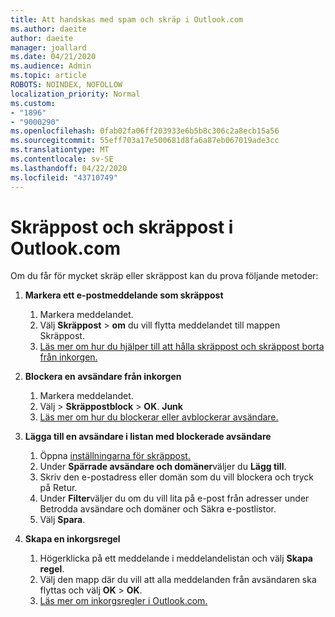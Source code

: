 ```yaml
---
title: Att handskas med spam och skräp i Outlook.com
ms.author: daeite
author: daeite
manager: joallard
ms.date: 04/21/2020
ms.audience: Admin
ms.topic: article
ROBOTS: NOINDEX, NOFOLLOW
localization_priority: Normal
ms.custom:
- "1896"
- "9000290"
ms.openlocfilehash: 0fab02fa06ff203933e6b5b8c306c2a8ecb15a56
ms.sourcegitcommit: 55eff703a17e500681d8fa6a87eb067019ade3cc
ms.translationtype: MT
ms.contentlocale: sv-SE
ms.lasthandoff: 04/22/2020
ms.locfileid: "43710749"
---
```

# <a name="spam-and-junk-email-in-outlookcom"></a>Skräppost och skräppost i Outlook.com

Om du får för mycket skräp eller skräppost kan du prova följande metoder:

1. **Markera ett e-postmeddelande som skräppost**
    1. Markera meddelandet.
    1. Välj **Skräppost** > **om** du vill flytta meddelandet till mappen Skräppost.
    1. [Läs mer om hur du hjälper till att hålla skräppost och skräppost borta från inkorgen.](https://support.office.com/article/a3ece97b-82f8-4a5e-9ac3-e92fa6427ae4?wt.mc_id=Office_Outlook_com_Alchemy)

1. **Blockera en avsändare från inkorgen**
    1. Markera meddelandet.
    1. Välj > **Skräppostblock** > **OK**. **Junk**
    1. [Läs mer om hur du blockerar eller avblockerar avsändare.](https://support.office.com/article/afba1c94-77bb-4f50-8b85-057cf52f4d5e?wt.mc_id=Office_Outlook_com_Alchemy)

1. **Lägga till en avsändare i listan med blockerade avsändare**
    1. Öppna [inställningarna för skräppost.](https://outlook.live.com/mail/options/mail/junkEmail/blockedSendersAndDomainsV2)
    1. Under **Spärrade avsändare och domäner**väljer du **Lägg till**.
    1. Skriv den e-postadress eller domän som du vill blockera och tryck på Retur.
    1. Under **Filter**väljer du om du vill lita på e-post från adresser under Betrodda avsändare och domäner och Säkra e-postlistor.
    1. Välj **Spara**.

1. **Skapa en inkorgsregel**
    1. Högerklicka på ett meddelande i meddelandelistan och välj **Skapa regel**.
    1. Välj den mapp där du vill att alla meddelanden från avsändaren ska flyttas och välj **OK** > **OK**.
    1. [Läs mer om inkorgsregler i Outlook.com.](https://support.office.com/article/4b094371-a5d7-49bd-8b1b-4e4896a7cc5d?wt.mc_id=Office_Outlook_com_Alchemy)